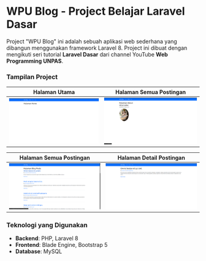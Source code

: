 # WPU Blog - Project Belajar Laravel Dasar

Project "WPU Blog" ini adalah sebuah aplikasi web sederhana yang dibangun menggunakan framework Laravel 8. Project ini dibuat dengan mengikuti seri tutorial **Laravel Dasar** dari channel YouTube **Web Programming UNPAS**.

### Tampilan Project

| Halaman Utama | Halaman Semua Postingan |
| :---: | :---: |
| ![Tampilan Halaman Utama](https://github.com/Karungg/wpu-blog/blob/main/public/img/docs/1.png) | ![Tampilan Halaman About](https://github.com/Karungg/wpu-blog/blob/main/public/img/docs/2.png) |

| Halaman Semua Postingan | Halaman Detail Postingan |
| :---: | :---: |
| ![Tampilan Halaman Semua Postingan](https://github.com/Karungg/wpu-blog/blob/main/public/img/docs/3.png) | ![Tampilan Halaman Detail Postingan](https://github.com/Karungg/wpu-blog/blob/main/public/img/docs/4.png) |

### Teknologi yang Digunakan

* **Backend**: PHP, Laravel 8
* **Frontend**: Blade Engine, Bootstrap 5
* **Database**: MySQL
